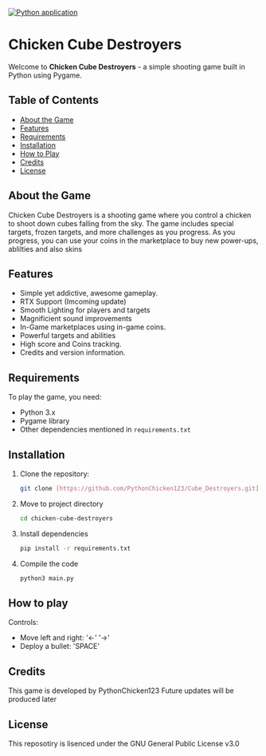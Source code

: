 [![Python application](https://github.com/PythonChicken123/Cube_Destroyers/actions/workflows/python-app.yml/badge.svg?branch=sourcery%2Fmain&event=deployment_status)](https://github.com/PythonChicken123/Cube_Destroyers/actions/workflows/python-app.yml)
# Chicken Cube Destroyers

Welcome to **Chicken Cube Destroyers** - a simple shooting game built in Python using Pygame.

## Table of Contents

- [About the Game](#about-the-game)
- [Features](#features)
- [Requirements](#requirements)
- [Installation](#installation)
- [How to Play](#how-to-play)
- [Credits](#credits)
- [License](#license)

## About the Game

Chicken Cube Destroyers is a shooting game where you control a chicken to shoot down cubes falling from the sky. The game includes special targets, frozen targets, and more challenges as you progress. As you progress, you can use your coins in the marketplace to buy new power-ups, ablilties and also skins

## Features

- Simple yet addictive, awesome gameplay.
- RTX Support (Imcoming update)
- Smooth Lighting for players and targets
- Magnificient sound improvements
- In-Game marketplaces using in-game coins.
- Powerful targets and abilities
- High score and Coins tracking.
- Credits and version information.

## Requirements

To play the game, you need:

- Python 3.x
- Pygame library
- Other dependencies mentioned in `requirements.txt`

## Installation

1. Clone the repository:

   ```bash
   git clone [https://github.com/PythonChicken123/Cube_Destroyers.git]
   ```
2. Move to project directory
   ```bash
   cd chicken-cube-destroyers
   ```

3. Install dependencies
   ```bash
   pip install -r requirements.txt
   ```
   
4. Compile the code
   ```bash
   python3 main.py
   ```
## How to play
Controls:
- Move left and right: '←' '→'
- Deploy a bullet: 'SPACE'

## Credits
This game is developed by PythonChicken123
Future updates will be produced later

## License
This reposotiry is lisenced under the GNU General Public License v3.0
